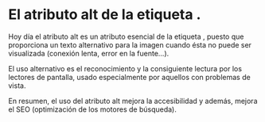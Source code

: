 # El atributo alt de la etiqueta <img>.

Hoy día el atributo alt es un atributo esencial de la etiqueta <img>, puesto que proporciona un texto alternativo para la imagen cuando ésta no puede ser visualizada (conexión lenta, error en la fuente...).

El uso alternativo es el reconocimiento y la consiguiente lectura por los lectores de pantalla, usado especialmente por aquellos con problemas de vista.

En resumen, el uso del atributo alt mejora la accesibilidad y además, mejora el SEO (optimización de los motores de búsqueda).

